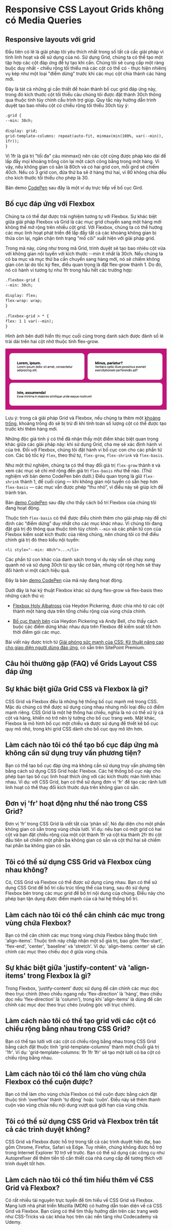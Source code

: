 # Responsive CSS Layout Grids không có Media Queries

## Responsive layouts với grid

Đầu tiên có lẽ là giải pháp tôi yêu thích nhất trong số tất cả cấc giải pháp vì tính linh hoạt và dễ sử dụng của nó. Sử dụng Grid, chúng ta có thể tạo một tập hợp các cột đáp ứng để tự tạo khi cần. Chúng tôi sẽ cung cấp một ràng buộc duy nhất - chiều rộng tối thiểu mà các cột có thể có - thực hiện nhiêmj vụ kép như một loại "điểm dừng" trước khi các mục cột chia thành các hàng mới.

Đây là tát cả những gì cần thiết để hoàn thành bố cục grid đáp ứng này, trong đó kích thước cột tối thiểu cảu chúng tôi được đặt thành 30ch thông qua thuộc tính tùy chỉnh cẩu trình trợ giúp. Quy tắc này hướng dẫn trình duyệt tạo bao nhiêu cột có chiều rộng tối thiểu 30ch tùy ý:

    .grid {
    --min: 30ch;

    display: grid;
    grid-template-columns: repeat(auto-fit, minmax(min(100%, var(--min)), 1fr));
    }

Vì 1fr là giá trị "tối đa" cảu minmax() nên các cột cũng được pháp kéo dài để lấp đầy mọi khoảng trống còn lại một cách công bằng trong một hàng. Vì vậy, nếu không gian có sẵn là 80ch và có hai grid con, mỗi gird sẽ chiếm 40ch. Nếu có 3 grid con, đứa thứ ba sẽ ở hàng thứ hai, vì 80 không chia đều cho kích thước tối thiểu cho phép là 30.

Bản demo [CodePen](https://codepen.io/SitePoint/pen/NWOGvvN?editors=1100) sau đây là một ví dụ trực tiếp về bố cục Gird.

## Bố cục đáp ứng với Flexbox

Chúng ta có thể đạt được trải nghiệm tương tự với Flexbox. Sự khác biệt giữa giải pháp Flexbox và Grid là các mục grid chuyển sang một hàng mới không thể mở rộng trên nhiều cột grid. Với Flexbox, chúng ta có thể hướng các mục linh hoạt phát triển để lấp đầy tất cả các khoảng không gian bị thừa còn lại, ngăn chặn tình trạng "mồ côi" xuất hiện với giải pháp grid.

Trong mã này, cũng như trong mã Grid, trình duyệt sẽ tạo bao nhiêu cột vừa với không gian nội tuyến với kích thước --min ít nhất là 30ch. Nếu chúng ta có ba mục và mục thứ ba cần chuyển sang hàng mới, nó sẽ chiếm không gian còn lại do tốc ký flex, điều quan trọng là đặt flex-grow thành 1. Do đó, nó có hành vi tương tự như 1fr trong hầu hết các trường hợp:

    .flexbox-grid {
    --min: 30ch;

    display: flex;
    flex-wrap: wrap;
    }

    .flexbox-grid > * {
    flex: 1 1 var(--min);
    }

Hình ảnh bên dưới hiển thị mục cuối cùng trong danh sách được đánh số lẻ trải dài trên hai cột nhờ thuộc tính flex-grow.

![](img/img1.webp)

Lưu ý: trong cả giải pháp Grid và Flexbox, nếu chúng ta thêm một [khoảng trống](https://www.sitepoint.com/css-gap-property/), khoảng trống đó sẽ bị trừ đi khi tính toán số lượng cột có thể được tạo trước khi thêm hàng mới.

Những độc giả tinh ý có thể đã nhận thấy một điểm khác biệt quan trọng khác giữa các giải pháp này: khi sử dụng Grid, cha mẹ sẽ xác định hành vi của trẻ. Đối với Flexbox, chúng tôi đặt hành vi bố cục con cho các phần tử con. Các bộ tốc ký `flex`, theo thứ tự, `flex-grow`, `flex-shrink` và `flex-basis`.

Như một thử nghiệm, chúng ta có thể thay đổi giá trị `flex-grow` thành `0` và xem các mục sẽ chỉ mở rộng đến giá trị `flex-basis` như thế nào. (Thử nghiệm với bản demo CodePen bên dưới.) Điều quan trọng là giữ `flex-shrink` thành 1, để cuối cùng — khi không gian nội tuyến có sẵn hẹp hơn `flex-basis` — các mục vẫn được phép “thu nhỏ”, vì điều này sẽ giúp ích để tránh tràn.

Bản [demo CodePen](https://codepen.io/SitePoint/pen/WNaQMeO?editors=1100) sau đây cho thấy cách bố trí Flexbox của chúng tôi đang hoạt động.

Thuộc tính `flex-basis` có thể được điều chỉnh thêm cho giải pháp này để chỉ định các “điểm dừng” duy nhất cho các mục khác nhau. Vì chúng tôi đang đặt giá trị đó thông qua thuộc tính tùy chỉnh `--min` và các phần tử con của Flexbox kiểm soát kích thước của riêng chúng, nên chúng tôi có thể điều chỉnh giá trị đó theo kiểu nội tuyến:

    <li style="--min: 40ch">...</li>

Các phần tử con khác của danh sách trong ví dụ này vẫn sẽ chạy xung quanh nó và sử dụng 30ch từ quy tắc cơ bản, nhưng cột rộng hơn sẽ thay đổi hành vi một cách hiệu quả.

Đây là bản [demo CodePen](https://codepen.io/SitePoint/pen/GRYpQJZ?editors=1100) của mã này đang hoạt động.

Dưới đây là hai kỹ thuật Flexbox khác sử dụng flex-grow và flex-basis theo những cách thú vị:

- [Flexbox Holy Albatross](https://heydonworks.com/article/the-flexbox-holy-albatross-reincarnated/) của Heydon Pickering, được chia nhỏ từ các cột thành một hàng dựa trên tổng chiều rộng của vùng chứa chính.

- [Bố cục thanh bên](https://every-layout.dev/layouts/sidebar/) của Heydon Pickering và Andy Bell, cho thấy cách buộc các điểm dừng khác nhau dựa trên Flexbox để kiểm soát tốt hơn thời điểm gói các mục.

Bài viết này được trích từ [Giải phóng sức mạnh của CSS: Kỹ thuật nâng cao cho giao diện người dùng đáp ứng](https://www.sitepoint.com/premium/books/unleashing-the-power-of-css/), có sẵn trên SitePoint Premium.

## Câu hỏi thường gặp (FAQ) về Grids Layout CSS đáp ứng

## Sự khác biệt giữa Grid CSS và Flexbox là gì?

CSS Grid và Flexbox đều là những hệ thống bố cục mạnh mẽ trong CSS. Mặc dù chúng có thể được sử dụng cùng nhau nhưng mỗi loại đều có điểm mạnh riêng. CSS Grid là một hệ thống hai chiều, nghĩa là nó có thể xử lý cả cột và hàng, khiến nó trở nên lý tưởng cho bố cục trang web. Mặt khác, Flexbox là mô hình bố cục một chiều và được sử dụng để thiết kế bố cục quy mô nhỏ, trong khi grid CSS dành cho bố cục quy mô lớn hơn.

## Làm cách nào tôi có thể tạo bố cục đáp ứng mà không cần sử dụng truy vấn phương tiện?

Bạn có thể tạo bố cục đáp ứng mà không cần sử dụng truy vấn phương tiện bằng cách sử dụng CSS Grid hoặc Flexbox. Các hệ thống bố cục này cho phép bạn tạo bố cục linh hoạt thích ứng với các kích thước màn hình khác nhau. Ví dụ: với CSS Grid, bạn có thể sử dụng đơn vị 'fr' để tạo các rãnh lưới linh hoạt có thể thay đổi kích thước dựa trên không gian có sẵn.

## Đơn vị 'fr' hoạt động như thế nào trong CSS Grid?

Đơn vị ‘fr’ trong CSS Grid là viết tắt của ‘phân số’. Nó đại diện cho một phần không gian có sẵn trong vùng chứa lưới. Ví dụ: nếu bạn có một grid có hai cột và bạn đặt chiều rộng của một cột thành 1fr và cột kia thành 2fr thì cột đầu tiên sẽ chiếm một phần ba không gian có sẵn và cột thứ hai sẽ chiếm hai phần ba không gian có sẵn. 

## Tôi có thể sử dụng CSS Grid và Flexbox cùng nhau không?

Có, CSS Grid và Flexbox có thể được sử dụng cùng nhau. Bạn có thể sử dụng CSS Grid để bố trí cấu trúc tổng thể của trang, sau đó sử dụng Flexbox bên trong các mục grid để bố trí nội dung của chúng. Điều này cho phép bạn tận dụng được điểm mạnh của cả hai hệ thống bố trí.

## Làm cách nào tôi có thể căn chỉnh các mục trong vùng chứa Flexbox?

Bạn có thể căn chỉnh các mục trong vùng chứa Flexbox bằng thuộc tính 'align-items'. Thuộc tính này chấp nhận một số giá trị, bao gồm 'flex-start', 'flex-end', 'center', 'baseline' và 'stretch'. Ví dụ: 'align-items: center' sẽ căn chỉnh các mục theo chiều dọc ở giữa vùng chứa.

## Sự khác biệt giữa 'justify-content' và 'align-items' trong Flexbox là gì?

Trong Flexbox, 'justify-content' được sử dụng để căn chỉnh các mục dọc theo trục chính (theo chiều ngang nếu 'flex-direction' là 'hàng', theo chiều dọc nếu 'flex-direction' là 'column'), trong khi 'align-items' là dùng để căn chỉnh các mục dọc theo trục chéo (vuông góc với trục chính).

## Làm cách nào tôi có thể tạo grid với các cột có chiều rộng bằng nhau trong CSS Grid?

Bạn có thể tạo lưới với các cột có chiều rộng bằng nhau trong CSS Grid bằng cách đặt thuộc tính 'grid-template-columns' thành một chuỗi giá trị '1fr'. Ví dụ: 'grid-template-columns: 1fr 1fr 1fr' sẽ tạo một lưới có ba cột có chiều rộng bằng nhau.

## Làm cách nào tôi có thể làm cho vùng chứa Flexbox có thể cuộn được?

Bạn có thể làm cho vùng chứa Flexbox có thể cuộn được bằng cách đặt thuộc tính 'overflow' thành 'tự động' hoặc 'cuộn'. Điều này sẽ thêm thanh cuộn vào vùng chứa nếu nội dung vượt quá giới hạn của vùng chứa.

## Tôi có thể sử dụng CSS Grid và Flexbox trên tất cả các trình duyệt không?

CSS Grid và Flexbox được hỗ trợ trong tất cả các trình duyệt hiện đại, bao gồm Chrome, Firefox, Safari và Edge. Tuy nhiên, chúng không được hỗ trợ trong Internet Explorer 10 trở về trước. Bạn có thể sử dụng các công cụ như Autoprefixer để thêm tiền tố cần thiết của nhà cung cấp để tương thích với trình duyệt tốt hơn.

## Làm cách nào tôi có thể tìm hiểu thêm về CSS Grid và Flexbox?

Có rất nhiều tài nguyên trực tuyến để tìm hiểu về CSS Grid và Flexbox. Mạng lưới nhà phát triển Mozilla (MDN) có hướng dẫn toàn diện về cả CSS Grid và Flexbox. Bạn cũng có thể tìm thấy hướng dẫn trên các trang web như CSS-Tricks và các khóa học trên các nền tảng như Codecademy và Udemy.